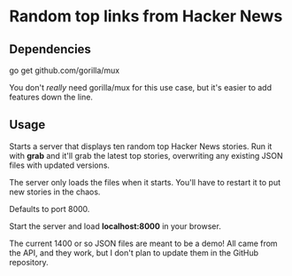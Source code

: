 # Random top links from Hacker News

## Dependencies
go get github.com/gorilla/mux

You don't *really* need gorilla/mux for this use case, but it's easier to add features down the line.

## Usage

Starts a server that displays ten random top Hacker News stories. Run it with **grab** and it'll grab the latest top stories, overwriting any existing JSON files with updated versions.

The server only loads the files when it starts. You'll have to restart it to put new stories in the chaos.

Defaults to port 8000. 

Start the server and load **localhost:8000** in your browser.

The current 1400 or so JSON files are meant to be a demo! All came from the API, and they work, but I don't plan to update them in the GitHub repository.